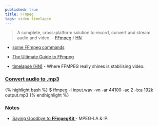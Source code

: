 ```yaml
---
published: true
title: FFmpeg
tags: video timelapse
---
```

> A complete, cross-platform solution to record, convert and stream audio and video. - [FFmpeg](http://ffmpeg.org/) / [HN](https://news.ycombinator.com/item?id=26746537)

- [some FFmpeg commands](https://news.ycombinator.com/item?id=26747207)
- [	The Ultimate Guide to FFmpeg](https://news.ycombinator.com/item?id=33771445)

- [timelapse (HN)](https://news.ycombinator.com/item?id=40408878) - Where FFMPEG really shines is stabilising video.

### [Convert audio to .mp3](https://stackoverflow.com/a/12952172)
{% highlight bash %}
$ ffmpeg -i input.wav -vn -ar 44100 -ac 2 -b:a 192k output.mp3
{% endhighlight %}

### Notes
- [Saying Goodbye to **FFmpegKit** ](https://news.ycombinator.com/item?id=43053499) -  MPEG-LA & IP.